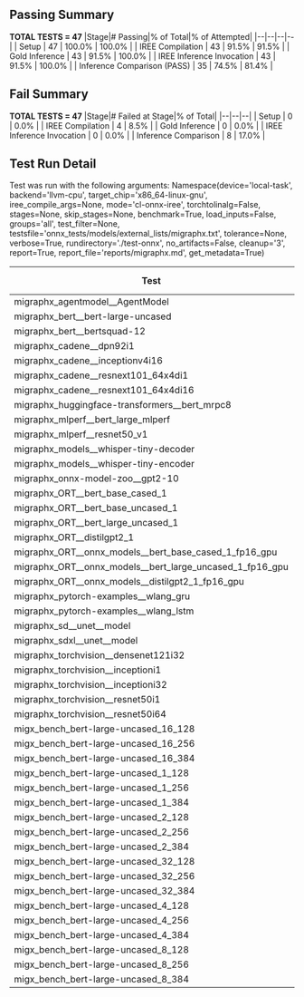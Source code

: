 ## Passing Summary

**TOTAL TESTS = 47**
|Stage|# Passing|% of Total|% of Attempted|
|--|--|--|--|
| Setup | 47 | 100.0% | 100.0% |
| IREE Compilation | 43 | 91.5% | 91.5% |
| Gold Inference | 43 | 91.5% | 100.0% |
| IREE Inference Invocation | 43 | 91.5% | 100.0% |
| Inference Comparison (PASS) | 35 | 74.5% | 81.4% |
## Fail Summary

**TOTAL TESTS = 47**
|Stage|# Failed at Stage|% of Total|
|--|--|--|
| Setup | 0 | 0.0% |
| IREE Compilation | 4 | 8.5% |
| Gold Inference | 0 | 0.0% |
| IREE Inference Invocation | 0 | 0.0% |
| Inference Comparison | 8 | 17.0% |
## Test Run Detail
Test was run with the following arguments:
Namespace(device='local-task', backend='llvm-cpu', target_chip='x86_64-linux-gnu', iree_compile_args=None, mode='cl-onnx-iree', torchtolinalg=False, stages=None, skip_stages=None, benchmark=True, load_inputs=False, groups='all', test_filter=None, testsfile='onnx_tests/models/external_lists/migraphx.txt', tolerance=None, verbose=True, rundirectory='./test-onnx', no_artifacts=False, cleanup='3', report=True, report_file='reports/migraphx.md', get_metadata=True)

| Test | Exit Status | Mean Benchmark Time (ms) | Notes |
|--|--|--|--|
| migraphx_agentmodel__AgentModel | Numerics | 1.1199571106799056 | |
| migraphx_bert__bert-large-uncased | PASS | 383.01330866913 | |
| migraphx_bert__bertsquad-12 | compilation | None | |
| migraphx_cadene__dpn92i1 | PASS | 175.39705025653043 | |
| migraphx_cadene__inceptionv4i16 | PASS | 5576.135836541653 | |
| migraphx_cadene__resnext101_64x4di1 | PASS | 326.7287624378999 | |
| migraphx_cadene__resnext101_64x4di16 | PASS | 5260.831601917744 | |
| migraphx_huggingface-transformers__bert_mrpc8 | PASS | 406.045979509751 | |
| migraphx_mlperf__bert_large_mlperf | Numerics | 1781.1988691488903 | |
| migraphx_mlperf__resnet50_v1 | PASS | 99.26310429970421 | |
| migraphx_models__whisper-tiny-decoder | PASS | 78.22364045395737 | |
| migraphx_models__whisper-tiny-encoder | Numerics | 181.29926009310614 | |
| migraphx_onnx-model-zoo__gpt2-10 | compilation | None | |
| migraphx_ORT__bert_base_cased_1 | PASS | 94.72688216538654 | |
| migraphx_ORT__bert_base_uncased_1 | PASS | 84.2208656526747 | |
| migraphx_ORT__bert_large_uncased_1 | PASS | 508.3621342976887 | |
| migraphx_ORT__distilgpt2_1 | PASS | 41.520146653056145 | |
| migraphx_ORT__onnx_models__bert_base_cased_1_fp16_gpu | Numerics | 96.38029287258784 | |
| migraphx_ORT__onnx_models__bert_large_uncased_1_fp16_gpu | Numerics | 573.0343920489152 | |
| migraphx_ORT__onnx_models__distilgpt2_1_fp16_gpu | Numerics | 39.683205093823226 | |
| migraphx_pytorch-examples__wlang_gru | PASS | 83.37882968286674 | |
| migraphx_pytorch-examples__wlang_lstm | PASS | 45.43122135930591 | |
| migraphx_sd__unet__model | import_model | None | |
| migraphx_sdxl__unet__model | import_model | None | |
| migraphx_torchvision__densenet121i32 | PASS | 1603.2241992652416 | |
| migraphx_torchvision__inceptioni1 | PASS | 197.64250113318363 | |
| migraphx_torchvision__inceptioni32 | PASS | 5720.615394413471 | |
| migraphx_torchvision__resnet50i1 | PASS | 85.18653300901254 | |
| migraphx_torchvision__resnet50i64 | PASS | 5431.38441319267 | |
| migx_bench_bert-large-uncased_16_128 | PASS | 1443.8253678381443 | |
| migx_bench_bert-large-uncased_16_256 | PASS | 2949.8514073590436 | |
| migx_bench_bert-large-uncased_16_384 | Numerics | 4781.808591137329 | |
| migx_bench_bert-large-uncased_1_128 | PASS | 150.29967327912647 | |
| migx_bench_bert-large-uncased_1_256 | PASS | 264.12169883648556 | |
| migx_bench_bert-large-uncased_1_384 | PASS | 378.90302079419297 | |
| migx_bench_bert-large-uncased_2_128 | PASS | 248.13553732302452 | |
| migx_bench_bert-large-uncased_2_256 | PASS | 439.7839816908042 | |
| migx_bench_bert-large-uncased_2_384 | PASS | 662.9583636919657 | |
| migx_bench_bert-large-uncased_32_128 | PASS | 3221.7447149256864 | |
| migx_bench_bert-large-uncased_32_256 | PASS | 5824.041546632846 | |
| migx_bench_bert-large-uncased_32_384 | Numerics | 9193.397729347149 | |
| migx_bench_bert-large-uncased_4_128 | PASS | 406.4168495436509 | |
| migx_bench_bert-large-uncased_4_256 | PASS | 848.5685947040716 | |
| migx_bench_bert-large-uncased_4_384 | PASS | 1327.9469621678193 | |
| migx_bench_bert-large-uncased_8_128 | PASS | 747.2698626418909 | |
| migx_bench_bert-large-uncased_8_256 | PASS | 1553.7891400357087 | |
| migx_bench_bert-large-uncased_8_384 | PASS | 2424.605800459782 | |
